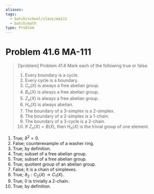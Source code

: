 ```yaml
---
aliases: 
tags:
  - batch/school/class/ma111
  - batch/math
type: Problem
---
```

# Problem 41.6 MA-111

> [!problem] Problem 41.6
> Mark each of the following true or false.
> 1. Every boundary is a cycle.
> 2. Every cycle is a boundary.
> 3. $C_{n}(X)$ is always a free abelian group.
> 4. $B_{n}(X)$ is always a free abelian group.
> 5. $Z_{n}(X)$ is always a free abelian group.
> 6. $H_{n}(X)$ is always abelian.
> 7. The boundary of a 3-simplex is a 2-simplex.
> 8. The boundary of a 2-simplex is a 1-chain.
> 9. The boundary of a 3-cycle is a 2-chain.
> 10. If $Z_{n}(X)=B(X)$, then $H_{n}(X)$ is the trivial group of one element.

1. True; $\partial^{2}=0$.
2. False; counterexample of a washer ring.
3. True; by definition.
4. True; subset of a free abelian group.
5. True; subset of a free abelian group.
6. True; quotient group of an abelian group.
7. False; it is a chain of simplexes.
8. True; $\partial_{2}:C_{2}(X)\longrightarrow C_{1}(X)$.
9. True; 0 is trivially a 2-chain.
10. True; by definition.
